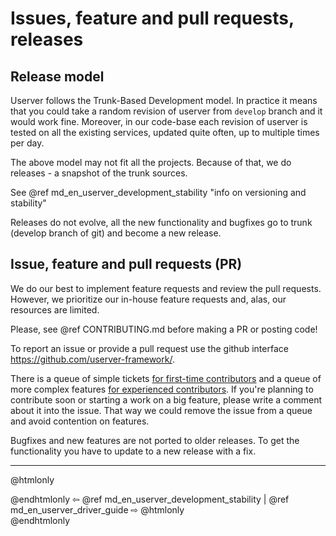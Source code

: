 # Issues, feature and pull requests, releases

## Release model

Userver follows the Trunk-Based Development model. In practice it means that
you could take a random revision of userver from `develop` branch and it would
work fine. Moreover, in our code-base each revision
of userver is tested on all the existing services,
updated quite often, up to multiple times per day. 

The above model may not fit all the projects. Because of that, we do releases - 
a snapshot of the trunk sources.

See @ref md_en_userver_development_stability "info on versioning and stability" 

Releases do not evolve, all the new functionality and bugfixes go to trunk
(develop branch of git) and become a new release.

## Issue, feature and pull requests (PR)

We do our best to implement feature requests and review the pull requests.
However, we prioritize our in-house feature requests and, alas, our resources
are limited.

Please, see @ref CONTRIBUTING.md before making a PR or posting code!

To report an issue or provide a pull request use the github interface
https://github.com/userver-framework/.

There is a queue of simple tickets [for first-time contributors](https://github.com/userver-framework/userver/issues?q=is%3Aissue+is%3Aopen+label%3A%22good+first+issue%22+label%3A%22help+wanted%22)
and a queue of more complex features [for experienced contributors](https://github.com/userver-framework/userver/issues?q=is%3Aissue+is%3Aopen+label%3A%22big%22+label%3A%22help+wanted%22).
If you're planning to contribute soon or starting a work on a big feature,
please write a comment about it into the issue. That way we could remove the
issue from a queue and avoid contention on features.


Bugfixes and new features are not ported to older releases. To get the
functionality you have to update to a new release with a fix.


----------

@htmlonly <div class="bottom-nav"> @endhtmlonly
⇦ @ref md_en_userver_development_stability | @ref md_en_userver_driver_guide ⇨
@htmlonly </div> @endhtmlonly
